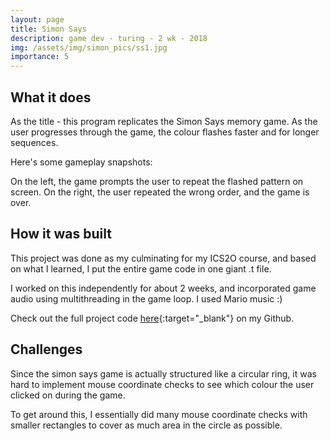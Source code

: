 ```yaml
---
layout: page
title: Simon Says
description: game dev - turing - 2 wk - 2018
img: /assets/img/simon_pics/ss1.jpg
importance: 5
---
```


## What it does

As the title - this program replicates the Simon Says memory game. As the user progresses through the game, the colour flashes faster and for longer sequences.

Here's some gameplay snapshots:
<div class="row">
    <div class="col-sm-6 mt-3 mt-md-0">
        <img class="img-fluid rounded z-depth-1" src="{{ '/assets/img/simon_pics/ss3.jpg' | relative_url }}" alt="" title="your turn"/>
    </div>
    <div class="col-sm-6 mt-3 mt-md-0">
        <img class="img-fluid rounded z-depth-1" src="{{ '/assets/img/simon_pics/ss4.jpg' | relative_url }}" alt="" title="game over"/>
    </div>
</div>
<div class="caption">
    On the left, the game prompts the user to repeat the flashed pattern on screen. On the right, the user repeated the wrong order, and the game is over. 
</div>


## How it was built

This project was done as my culminating for my ICS2O course, and based on what I learned, I put the entire game code in one giant .t file. 

I worked on this independently for about 2 weeks, and incorporated game audio using multithreading in the game loop. I used Mario music :)

Check out the full project code [here](https://github.com/thejammerr/Simon-Says){:target="_blank"} on my Github.

## Challenges

Since the simon says game is actually structured like a circular ring, it was hard to implement mouse coordinate checks to see which colour the user clicked on during the game.

To get around this, I essentially did many mouse coordinate checks with smaller rectangles to cover as much area in the circle as possible. 
